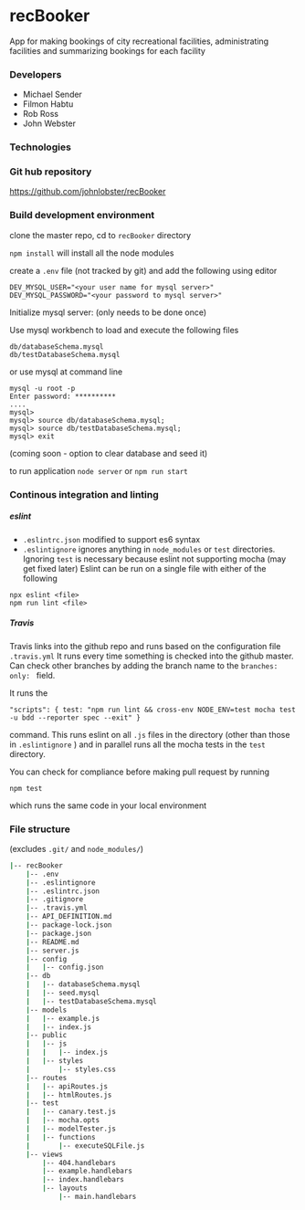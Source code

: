 # recBooker

App for making bookings of city recreational facilities, administrating facilities and summarizing bookings for each facility

### Developers

* Michael Sender
* Filmon Habtu
* Rob Ross
* John Webster

### Technologies

### Git hub repository

<https://github.com/johnlobster/recBooker>

### Build development environment

clone the master repo, cd to `recBooker` directory

`npm install` will install all the node modules

create a `.env` file (not tracked by git) and add the following using editor
```
DEV_MYSQL_USER="<your user name for mysql server>"
DEV_MYSQL_PASSWORD="<your password to mysql server>"
```

Initialize mysql server: (only needs to be done once)

Use mysql workbench to load and execute the following files
```
db/databaseSchema.mysql
db/testDatabaseSchema.mysql
```
or use mysql at command line
```
mysql -u root -p
Enter password: **********
....
mysql>
mysql> source db/databaseSchema.mysql;
mysql> source db/testDatabaseSchema.mysql;
mysql> exit
```

(coming soon - option to clear database and seed it)

to run application
`node server`
or
`npm run start`

### Continous integration and linting

##### eslint

* `.eslintrc.json` modified to support es6 syntax
* `.eslintignore` ignores anything in `node_modules` or `test` directories. Ignoring `test` is necessary because eslint not supporting mocha (may get fixed later)
Eslint can be run on a single file with either of the following
```
npx eslint <file>
npm run lint <file>
```

##### Travis

Travis links into the github repo and runs based on the configuration file `.travis.yml` It runs every time something is checked into the github master. Can check other branches by adding the branch name to the  `branches: only: ` field.

It runs the 
```
"scripts": { test: "npm run lint && cross-env NODE_ENV=test mocha test -u bdd --reporter spec --exit" }
```
command. This runs eslint on all `.js` files in the directory (other than those in `.eslintignore` ) and in parallel runs all the mocha tests in the `test` directory.

You can check for compliance before making pull request by running
```
npm test
```
which runs the same code in your local environment


### File structure

(excludes `.git/` and `node_modules/`)

``` bash
|-- recBooker
    |-- .env
    |-- .eslintignore
    |-- .eslintrc.json
    |-- .gitignore
    |-- .travis.yml
    |-- API_DEFINITION.md
    |-- package-lock.json
    |-- package.json
    |-- README.md
    |-- server.js
    |-- config
    |   |-- config.json
    |-- db
    |   |-- databaseSchema.mysql
    |   |-- seed.mysql
    |   |-- testDatabaseSchema.mysql
    |-- models
    |   |-- example.js
    |   |-- index.js
    |-- public
    |   |-- js
    |   |   |-- index.js
    |   |-- styles
    |       |-- styles.css
    |-- routes
    |   |-- apiRoutes.js
    |   |-- htmlRoutes.js
    |-- test
    |   |-- canary.test.js
    |   |-- mocha.opts
    |   |-- modelTester.js
    |   |-- functions
    |       |-- executeSQLFile.js
    |-- views
        |-- 404.handlebars
        |-- example.handlebars
        |-- index.handlebars
        |-- layouts
            |-- main.handlebars
```
